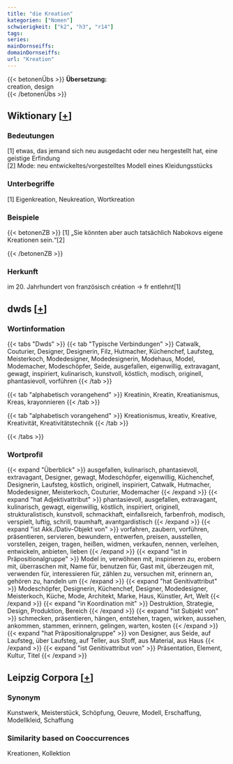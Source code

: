 ```yaml
---
title: "die Kreation"
kategorien: ["Nomen"]
schwierigkeit: ["k2", "h3", "r14"]
tags:
series:
mainDornseiffs:
domainDornseiffs:
url: "Kreation"
---
```


{{< betonenÜbs >}}
**Übersetzung:**  
creation, design  
{{< /betonenÜbs >}}

## Wiktionary [[+](https://de.wiktionary.org/wiki/Kreation)]

### Bedeutungen
[1] etwas, das jemand sich neu ausgedacht oder neu hergestellt hat, eine geistige Erfindung  
[2] Mode: neu entwickeltes/vorgestelltes Modell eines Kleidungsstücks  

### Unterbegriffe
[1] Eigenkreation, Neukreation, Wortkreation  

### Beispiele
{{< betonenZB >}}
[1] „Sie könnten aber auch tatsächlich Nabokovs eigene Kreationen sein.“[2]  

{{< /betonenZB >}}
### Herkunft
im 20. Jahrhundert von französisch création → fr entlehnt[1]  



## dwds [[+](https://www.dwds.de/wb/Kreation)]

### Wortinformation
{{< tabs "Dwds" >}}
{{< tab "Typische Verbindungen" >}}
Catwalk, Couturier, Designer, Designerin, Filz, Hutmacher, Küchenchef, Laufsteg, Meisterkoch, Modedesigner, Modedesignerin, Modehaus, Model, Modemacher, Modeschöpfer, Seide, ausgefallen, eigenwillig, extravagant, gewagt, inspiriert, kulinarisch, kunstvoll, köstlich, modisch, originell, phantasievoll, vorführen
{{< /tab >}}

{{< tab "alphabetisch vorangehend" >}}
Kreatinin, Kreatin, Kreatianismus, Kreas, krayonnieren
{{< /tab >}}

{{< tab "alphabetisch vorangehend" >}}
Kreationismus, kreativ, Kreative, Kreativität, Kreativitätstechnik
{{< /tab >}}

{{< /tabs >}}

### Wortprofil
{{< expand "Überblick" >}} ausgefallen, kulinarisch, phantasievoll, extravagant, Designer, gewagt, Modeschöpfer, eigenwillig, Küchenchef, Designerin, Laufsteg, köstlich, originell, inspiriert, Catwalk, Hutmacher, Modedesigner, Meisterkoch, Couturier, Modemacher {{< /expand >}}
{{< expand "hat Adjektivattribut" >}} phantasievoll, ausgefallen, extravagant, kulinarisch, gewagt, eigenwillig, köstlich, inspiriert, originell, strukturalistisch, kunstvoll, schmackhaft, einfallsreich, farbenfroh, modisch, verspielt, luftig, schrill, traumhaft, avantgardistisch {{< /expand >}}
{{< expand "ist Akk./Dativ-Objekt von" >}} vorfahren, zaubern, vorführen, präsentieren, servieren, bewundern, entwerfen, preisen, ausstellen, vorstellen, zeigen, tragen, heißen, widmen, verkaufen, nennen, verleihen, entwickeln, anbieten, lieben {{< /expand >}}
{{< expand "ist in Präpositionalgruppe" >}} Model in, verwöhnen mit, inspirieren zu, erobern mit, überraschen mit, Name für, benutzen für, Gast mit, überzeugen mit, verwenden für, interessieren für, zählen zu, versuchen mit, erinnern an, gehören zu, handeln um {{< /expand >}}
{{< expand "hat Genitivattribut" >}} Modeschöpfer, Designerin, Küchenchef, Designer, Modedesigner, Meisterkoch, Küche, Mode, Architekt, Marke, Haus, Künstler, Art, Welt {{< /expand >}}
{{< expand "in Koordination mit" >}} Destruktion, Strategie, Design, Produktion, Bereich {{< /expand >}}
{{< expand "ist Subjekt von" >}} schmecken, präsentieren, hängen, entstehen, tragen, wirken, aussehen, ankommen, stammen, erinnern, gelingen, warten, kosten {{< /expand >}}
{{< expand "hat Präpositionalgruppe" >}} von Designer, aus Seide, auf Laufsteg, über Laufsteg, auf Teller, aus Stoff, aus Material, aus Haus {{< /expand >}}
{{< expand "ist Genitivattribut von" >}} Präsentation, Element, Kultur, Titel {{< /expand >}}

## Leipzig Corpora [[+](https://corpora.uni-leipzig.de/en/res?word=Kreation&corpusId=deu_newscrawl-public_2018)]


### Synonym
Kunstwerk, Meisterstück, Schöpfung, Oeuvre, Modell, Erschaffung, Modellkleid, Schaffung


### Similarity based on Cooccurrences
Kreationen, Kollektion

